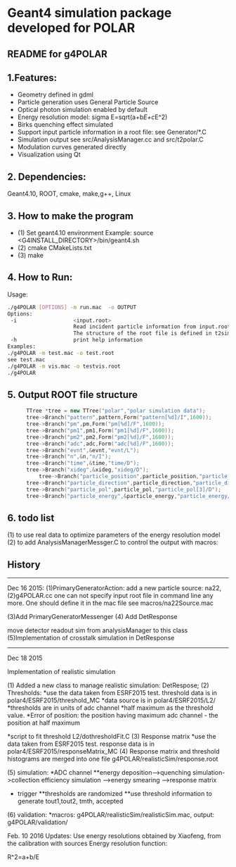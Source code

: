 # Geant4 simulation package developed for POLAR
README for g4POLAR
------------------------------------


## 1.Features:
- Geometry defined in gdml
- Particle generation uses General Particle Source
- Optical photon simulation enabled by default
- Energy resolution model: sigma E=sqrt(a+b*E+c*E^2)
- Birks quenching effect  simulated
- Support input particle information in a root file: see Generator/*.C
- Simulation output see src/AnalysisManager.cc and src/t2polar.C
- Modulation curves generated directly
- Visualization using Qt 


## 2. Dependencies:
  Geant4.10, ROOT, cmake, make,g++, Linux

## 3. How to make the program 
 - (1) Set geant4.10 environment
   Example:  source <G4INSTALL_DIRECTORY>/bin/geant4.sh
 -  (2) cmake CMakeLists.txt
 - (3) make

## 4. How to Run:

Usage:
```sh
./g4POLAR [OPTIONS] -m run.mac  -o OUTPUT
Options:
 -i                  <input.root> 
                     Read incident particle information from input.root.
                     The structure of the root file is defined in t2sim.h .
 -h                  print help information
Examples: 
./g4POLAR -m test.mac -o test.root
see test.mac
./g4POLAR -m vis.mac -o testvis.root
./g4POLAR  
```
## 5. Output ROOT file structure

  ```c++
		TTree *tree = new TTree("polar","polar simulation data");	
		tree->Branch("pattern",pattern,Form("pattern[%d]/I",1600));      ///over threshold from VA
		tree->Branch("pm",pm,Form("pm[%d]/F",1600));                     ///primary energy deposition
		tree->Branch("pm1",pm1,Form("pm1[%d]/F",1600));                  ///energy deposition after quenching
		tree->Branch("pm2",pm2,Form("pm2[%d]/F",1600));                  ///collected energy deposition, Merlin's simulation results will be used
		tree->Branch("adc",adc,Form("adc[%d]/F",1600));                  ///energy deposition after considering energy resolution smearing
		tree->Branch("evnt",&evnt,"evnt/L");                             ///event number
		tree->Branch("n",&n,"n/I");                                      ///number of hit bars per photon (bars above software threshold)
		tree->Branch("time",&time,"time/D");                             /// event time
		tree->Branch("xideg",&xideg,"xideg/D");                          /// quick look azimuthal angle
        	tree->Branch("particle_position",particle_position,"particle_position[3]/D");    ///primary particle position 
		tree->Branch("particle_direction",particle_direction,"particle_direction[3]/D");  ///primary particle direction 
		tree->Branch("particle_pol",particle_pol,"particle_pol[3]/D");    ///primary particle polarization
		tree->Branch("particle_energy",&particle_energy,"particle_energy/D"); ///primary particle energy 
```

## 6. todo list
(1) to use real data to optimize parameters of the energy resolution model 
(2) to add AnalysisManagerMessger.C to control the output with macros:

 



## History

*****
Dec 16 2015:
(1)PrimaryGeneratorAction:
add a new particle source: na22,
(2)g4POLAR.cc
one can not specify input root file in command line any more.
One should define it in the mac file 
see macros/na22Source.mac

(3)Add PrimaryGeneratorMessenger
(4) Add DetResponse
 
move detector readout sim from analysisManager to this class
(5)Implementation of crosstalk simulation in DetResponse

   

*******************************************************
Dec 18 2015

Implementation of realistic simulation

(1) Added a new class to manage realistic simulation: DetRespose;
(2) Thresholds:
*use the data taken from ESRF2015 test. threshold data is in polar4/ESRF2015/threshold_MC
*data source is in polar4/ESRF2015/L2/
*thresholds are in units of adc channel
*half maximum as the threshold value.
*Error of position:  the position having maximum adc channel - the position at half maximum

*script to fit threshold L2/dothresholdFit.C
(3) Response matrix
*use the data taken from ESRF2015 test. response data is in polar4/ESRF2015/responseMatrix_MC
(4) Response matrix and threshold histograms are merged into one file g4POLAR/realisticSim/response.root

(5) simulation:
*ADC channel
   **energy deposition-->quenching simulation->collection efficiency simulation -->energy smearing -->response matrix
* trigger
 **thresholds are randomized 
 **use threshold information to generate tout1,tout2, tmth, accepted

 (6) validation:
 *macros: g4POLAR/realisticSim/realisticSim.mac, output: g4POLAR/validation/

Feb. 10 2016
Updates:
Use energy resolutions obtained by Xiaofeng, from the calibration with sources
Energy resolution function:

R^2=a+b/E

